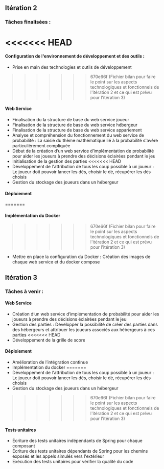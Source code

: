 ## Itération 2

### Tâches finalisées :

<<<<<<< HEAD
=======
#### Configuration de l'environnement de développement et des outils :
- Prise en main des technologies et outils de développement

>>>>>>> 670e66f (Fichier bilan pour faire le point sur les aspects technologiques et fonctionnels de l'itération 2 et ce qui est prévu pour l'itération 3)
#### Web Service
- Finalisation du la structure de base du web service joueur
- Finalisation de la structure de base du web service hébergeur
- Finalisation de la structure de base  du web service appariement
- Analyse et compréhension du fonctionnement du web service de probabilité : La saisie du thème mathématique lié à la probabilité s'avère particulièrement compliquée
- Début de la création d’un web service d’implémentation de probabilité pour aider les joueurs à prendre des décisions éclairées pendant le jeu
- Initialisation de la gestion des parties
<<<<<<< HEAD
- Développement de l'attribution de tous les coup possible à un joueur : Le joueur doit pouvoir lancer les dès, choisir le dé, récupérer les dès choisis
- Gestion du stockage des joueurs dans un hébergeur

#### Déploiement
=======

#### Implémentation du Docker
>>>>>>> 670e66f (Fichier bilan pour faire le point sur les aspects technologiques et fonctionnels de l'itération 2 et ce qui est prévu pour l'itération 3)
- Mettre en place la configuration du Docker : Création des images de chaque web service  et du docker compose

## Itération 3

### Tâches à venir :

#### Web Service
- Création d’un web service d’implémentation de probabilité pour aider les joueurs à prendre des décisions éclairées pendant le jeu
- Gestion des parties : Développer la possibilité de créer des parties dans des hébergeurs et attribuer les joueurs associés aux hébergeurs à ces parties
<<<<<<< HEAD
- Développement de la grille de score

#### Déploiement
- Amélioration de l’intégration continue
- Implémentation du docker
=======
- Développement de l'attribution de tous les coup possible à un joueur : Le joueur doit pouvoir lancer les dès, choisir le dé, récupérer les dès choisis
- Gestion du stockage des joueurs dans un hébergeur
>>>>>>> 670e66f (Fichier bilan pour faire le point sur les aspects technologiques et fonctionnels de l'itération 2 et ce qui est prévu pour l'itération 3)

#### Tests unitaires
- Écriture des tests unitaires indépendants de Spring pour chaque composant
- Écriture des tests unitaires dépendants de Spring pour les chemins exposés et les appels simulés vers l'extérieur
- Exécution des tests unitaires pour vérifier la qualité du code





